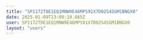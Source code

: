 ```yaml
---
title: "SP1172T8E1EQ1MNW9E46MPS91X7D02S45GM1BNGX0"
date: 2025-01-09T23:09:19.665Z
user: SP1172T8E1EQ1MNW9E46MPS91X7D02S45GM1BNGX0
layout: "users"
---
```

    